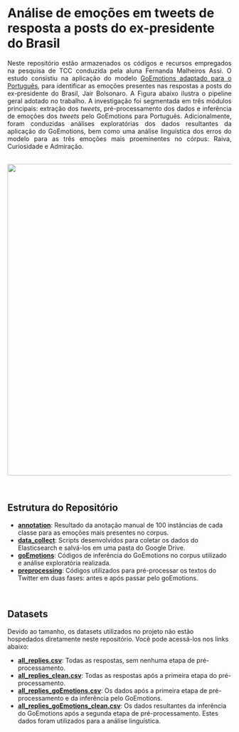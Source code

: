 # Análise de emoções em tweets de resposta a posts do ex-presidente do Brasil

<p align="justify">
Neste repositório estão armazenados os códigos e recursos empregados na pesquisa de TCC conduzida pela aluna Fernanda Malheiros Assi. O estudo consistiu na aplicação do modelo <a href="https://github.com/Luzo0/GoEmotions_portuguese">GoEmotions adaptado para o Português</a>, para identificar as emoções presentes nas respostas a posts do ex-presidente do Brasil, Jair Bolsonaro. A Figura abaixo ilustra o pipeline geral adotado no trabalho. A investigação foi segmentada em três módulos principais: extração dos <em>tweets</em>, pré-processamento dos dados e inferência de emoções dos <em>tweets</em> pelo GoEmotions para Português. Adicionalmente, foram conduzidas análises exploratórias dos dados resultantes da aplicação do GoEmotions, bem como uma análise linguística dos erros do modelo para as três emoções mais proeminentes no córpus: Raiva, Curiosidade e Admiração.

<br>
<br>

<p align="center">
  <img src="https://github.com/LALIC-UFSCar/TCC_Fernanda_Malheiros/assets/31036627/c0313fde-521c-4da6-8107-954e5b29fe89)" width="700">
</p>

<br>

## Estrutura do Repositório

- [**annotation**](https://github.com/LALIC-UFSCar/TCC_Fernanda_Malheiros/tree/main/annotation): Resultado da anotação manual de 100 instâncias de cada classe para as emoções mais presentes no corpus.
- [**data_collect**](https://github.com/LALIC-UFSCar/TCC_Fernanda_Malheiros/tree/main/data_collect): Scripts desenvolvidos para coletar os dados do Elasticsearch e salvá-los em uma pasta do Google Drive.
- [**goEmotions**](https://github.com/LALIC-UFSCar/TCC_Fernanda_Malheiros/tree/main/goEmotions): Códigos de inferência do GoEmotions no corpus utilizado e análise exploratória realizada.
- [**preprocessing**](https://github.com/LALIC-UFSCar/TCC_Fernanda_Malheiros/tree/main/preprocessing): Códigos utilizados para pré-processar os textos do Twitter em duas fases: antes e após passar pelo goEmotions.

<br>

## Datasets

Devido ao tamanho, os datasets utilizados no projeto não estão hospedados diretamente neste repositório. Você pode acessá-los nos links abaixo:

- [**all_replies.csv**](https://drive.google.com/file/d/10orWJfOPN-EJ0Wbu-OawOebWGQIUiBea/view?usp=sharing): Todas as respostas, sem nenhuma etapa de pré-processamento.
- [**all_replies_clean.csv**](https://drive.google.com/file/d/1RxXLzVQHUqQBRV2bQk26pFh8UayYlmHA/view?usp=sharing): Todas as respostas após a primeira etapa do pré-processamento.
- [**all_replies_goEmotions.csv**](https://drive.google.com/file/d/1KpYLp4s1gqzj6mi7-VzV1Tf8izgr16uI/view?usp=sharing): Os dados após a primeira etapa de pré-processamento e da inferência pelo GoEmotions.
- [**all_replies_goEmotions_clean.csv**](https://drive.google.com/file/d/1haI3tfX2qkJb7v7aAQPKq0kvMEq6ckTt/view?usp=sharing): Os dados resultantes da inferência do GoEmotions após a segunda etapa de pré-processamento. Estes dados foram utilizados para a análise linguística.

</p>
